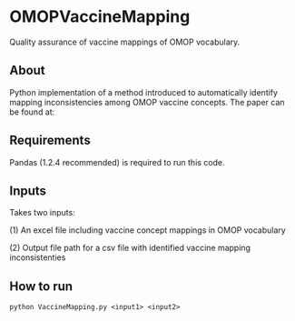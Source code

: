 # OMOPVaccineMapping
 Quality assurance of vaccine mappings of OMOP vocabulary.
 
## About
 Python implementation of a method introduced to automatically identify mapping inconsistencies among OMOP vaccine concepts. The paper can be found at:

## Requirements
 Pandas (1.2.4 recommended) is required to run this code.

## Inputs
 Takes two inputs:
 
 (1) An excel file including vaccine concept mappings in OMOP vocabulary
 
 (2) Output file path for a csv file with identified vaccine mapping inconsistenties

## How to run
`python VaccineMapping.py <input1> <input2>`
